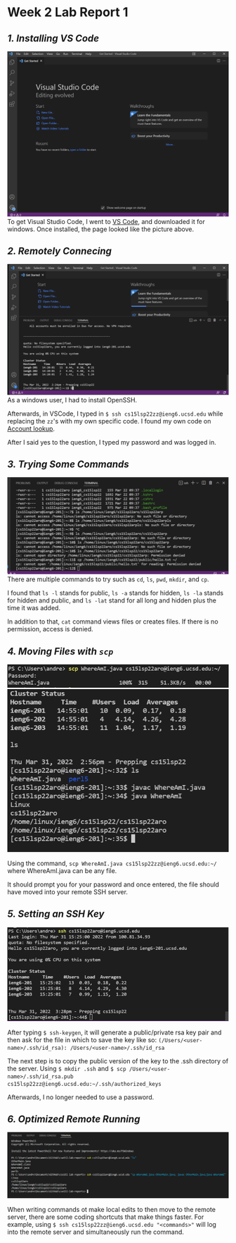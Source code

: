 # **Week 2 Lab Report 1**

## *1. Installing VS Code*
![Image1](image7.png)
To get Visual Studio Code, I went to [VS Code](https://code.visualstudio.com/), and downloaded it for windows. Once installed, the page looked like the picture above.

## *2. Remotely Connecing*
![Image2](image26.png)
As a windows user, I had to install OpenSSH.

Afterwards, in VSCode, I typed in `$ ssh cs15lsp22zz@ieng6.ucsd.edu` while replacing the `zz`'s with my own specific code. I found my own code on [Account lookup](https://sdacs.ucsd.edu/~icc/index.php).

After I said yes to the question, I typed my password and was logged in.

## *3. Trying Some Commands*
![Image3](image27.png)
There are multiple commands to try such as `cd`, `ls`, `pwd`, `mkdir`, and `cp`.

I found that `ls -l` stands for public, `ls -a` stands for hidden, `ls -la` stands for hidden and public, and `ls -lat` stand for all long and hidden plus the time it was added. 

In addition to that, `cat` command views files or creates files. If there is no permission, access is denied.

## *4. Moving Files with `scp`*
![Image4](image3.png)
![Image5](image30.png)

Using the command, `scp WhereAmI.java cs15lsp22zz@ieng6.ucsd.edu:~/` where WhereAmI.java can be any file.

It should prompt you for your password and once entered, the file should have moved into your remote SSH server.

## *5. Setting an SSH Key*
![Image6](image12.png)

After typing `$ ssh-keygen`, it will generate a public/private rsa key pair and then ask for the file in which to save the key like so:
`(/Users/<user-name>/.ssh/id_rsa): /Users/<user-name>/.ssh/id_rsa`

The next step is to copy the public version of the key to the .ssh directory of the server. Using `$ mkdir .ssh` and `$ scp /Users/<user-name>/.ssh/id_rsa.pub
cs15lsp22zz@ieng6.ucsd.edu:~/.ssh/authorized_keys`

Afterwards, I no longer needed to use a password.

## *6. Optimized Remote Running*
![Image7](image28.png)

When writing commands ot make local edits to then move to the remote server, there are some coding shortcuts that make things faster. For example, using `$ ssh cs15lsp22zz@ieng6.ucsd.edu "<commands>"` will log into the remote server and simultaneously run the command.

